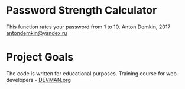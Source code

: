 # Password Strength Calculator

This function rates your password from 1 to 10.
Anton Demkin, 2017
antondemkin@yandex.ru

# Project Goals

The code is written for educational purposes. Training course for web-developers - [DEVMAN.org](https://devman.org)
